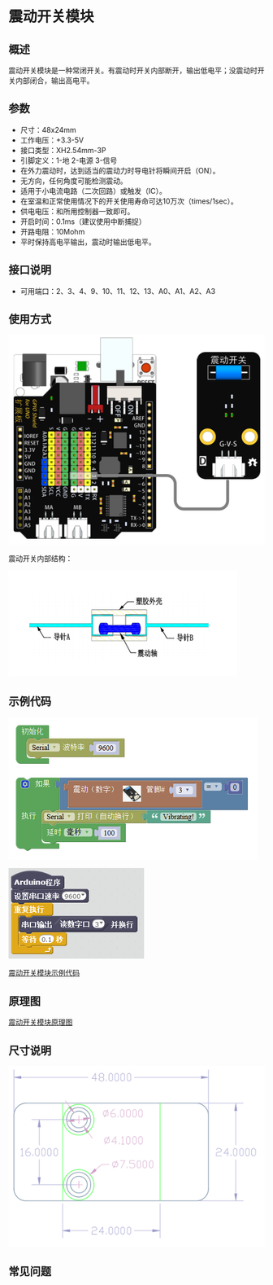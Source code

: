 # 震动开关模块

## 概述

震动开关模块是一种常闭开关。有震动时开关内部断开，输出低电平；没震动时开关内部闭合，输出高电平。

## 参数

* 尺寸：48x24mm
* 工作电压：+3.3-5V
* 接口类型：XH2.54mm-3P
* 引脚定义：1-地 2-电源 3-信号
* 在外力震动时，达到适当的震动力时导电针将瞬间开启（ON）。
* 无方向，任何角度可能检测震动。
* 适用于小电流电路（二次回路）或触发（IC）。
* 在室温和正常使用情况下的开关使用寿命可达10万次（times/1sec）。
* 供电电压：和所用控制器一致即可。
* 开启时间：0.1ms（建议使用中断捕捉）
* 开路电阻：10Mohm
* 平时保持高电平输出，震动时输出低电平。

## 接口说明

* 可用端口：2、3、4、9、10、11、12、13、A0、A1、A2、A3

## 使用方式

![](../../.gitbook/assets/arduino-17.png)

震动开关内部结构：

![](../../.gitbook/assets/arduino-45.png)

## 示例代码

![](../../.gitbook/assets/arduino-79.png)

![](../../.gitbook/assets/arduino-46.png)

[震动开关模块示例代码](http://www.haohaodada.com/show.php?id=956409)

## 原理图

[震动开关模块原理图](https://github.com/Haohaodada-official/haohaodada-docs/blob/master/原理图/震动开关模块.pdf)

## 尺寸说明
![](../../.gitbook/assets/arduino-01.png)

## 常见问题

